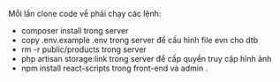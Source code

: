 Mỗi lần clone code về phải chạy các lệnh:
- composer install trong server
- copy .env.example .env trong server để cấu hình file evn cho dtb
- rm -r public/products trong server 
- php artisan storage:link trong server để cấp quyền truy cập hình ảnh
- npm install react-scripts trong front-end và admin
.
